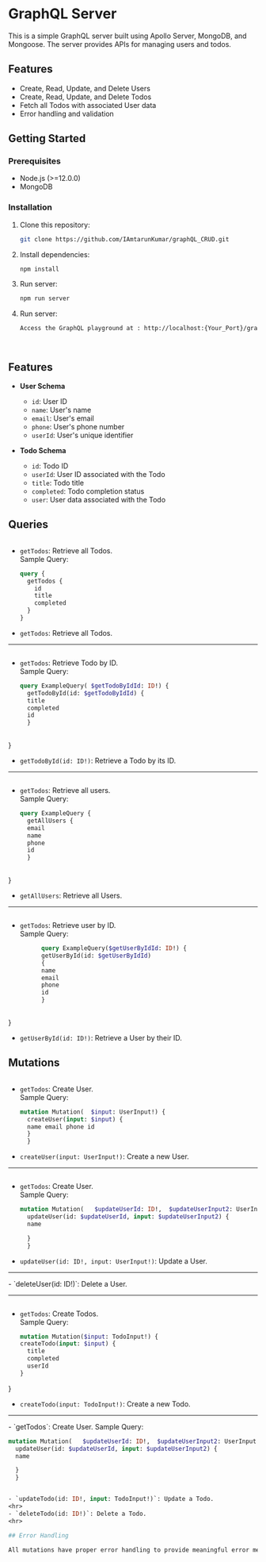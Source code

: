 # GraphQL Server

This is a simple GraphQL server built using Apollo Server, MongoDB, and Mongoose. The server provides APIs for managing users and todos.

## Features

- Create, Read, Update, and Delete Users
- Create, Read, Update, and Delete Todos
- Fetch all Todos with associated User data
- Error handling and validation

## Getting Started

### Prerequisites

- Node.js (>=12.0.0)
- MongoDB

### Installation

1. Clone this repository:

   ```bash
   git clone https://github.com/IAmtarunKumar/graphQL_CRUD.git


2. Install dependencies:

   ```bash
   npm install

3. Run server:

   ```bash
   npm run server

4. Run server:

   ```bash
   Access the GraphQL playground at : http://localhost:{Your_Port}/graphql




## Features

- **User Schema**
  - `id`: User ID
  - `name`: User's name
  - `email`: User's email
  - `phone`: User's phone number
  - `userId`: User's unique identifier

- **Todo Schema**
  - `id`: Todo ID
  - `userId`: User ID associated with the Todo
  - `title`: Todo title
  - `completed`: Todo completion status
  - `user`: User data associated with the Todo

## Queries

<img src="./img//get_all_todo.png" alt="">

- `getTodos`: Retrieve all Todos.  
  Sample Query:

  ```graphql
  query {
    getTodos {
      id
      title
      completed
    }
  }
- `getTodos`: Retrieve all Todos.

<hr>


<img src="./img//get_todo_by_id.png" alt="">

- `getTodos`: Retrieve Todo by ID.  
  Sample Query:

  ```graphql
  query ExampleQuery( $getTodoByIdId: ID!) {
    getTodoById(id: $getTodoByIdId) {
    title
    completed 
    id
    }
 
}
  
- `getTodoById(id: ID!)`: Retrieve a Todo by its ID.
<hr>


<img src="./img//get_all_user.png" alt="">

- `getTodos`: Retrieve all users.  
  Sample Query:

  ```graphql
  query ExampleQuery {
    getAllUsers {
    email
    name
    phone
    id
    }
 
}
- `getAllUsers`: Retrieve all Users.

<hr>

<img src="./img//get_user_by_id.png" alt="">

- `getTodos`: Retrieve user by ID.  
  Sample Query:
  ```graphql
        query ExampleQuery($getUserByIdId: ID!) {
        getUserById(id: $getUserByIdId)
        {
        name
        email
        phone 
        id
        }
 
}
  
- `getUserById(id: ID!)`: Retrieve a User by their ID.

## Mutations

<img src="./img//get_all_todo.png" alt="">

- `getTodos`: Create User.  
  Sample Query:

  ```graphql
  mutation Mutation(  $input: UserInput!) {
    createUser(input: $input) {
    name email phone id
    }
    }


- `createUser(input: UserInput!)`: Create a new User.


<hr>
<img src="./img//get_all_todo.png" alt="">

- `getTodos`: Create User.  
  Sample Query:

  ```graphql
  mutation Mutation(   $updateUserId: ID!,  $updateUserInput2: UserInput!) {
    updateUser(id: $updateUserId, input: $updateUserInput2) {
    name

    }
    }

- `updateUser(id: ID!, input: UserInput!)`: Update a User.
<hr>
- `deleteUser(id: ID!)`: Delete a User.
<hr>



<img src="./img//get_all_todo.png" alt="">

- `getTodos`: Create Todos.  
  Sample Query:

  ```graphql
  mutation Mutation($input: TodoInput!) {
  createTodo(input: $input) {
    title
    completed
    userId
  }
}

- `createTodo(input: TodoInput!)`: Create a new Todo.
<hr>
- `getTodos`: Create User.  
  Sample Query:

  ```graphql
  mutation Mutation(   $updateUserId: ID!,  $updateUserInput2: UserInput!) {
    updateUser(id: $updateUserId, input: $updateUserInput2) {
    name

    }
    }


- `updateTodo(id: ID!, input: TodoInput!)`: Update a Todo.
<hr>
- `deleteTodo(id: ID!)`: Delete a Todo.
<hr>

## Error Handling

All mutations have proper error handling to provide meaningful error messages.



 

